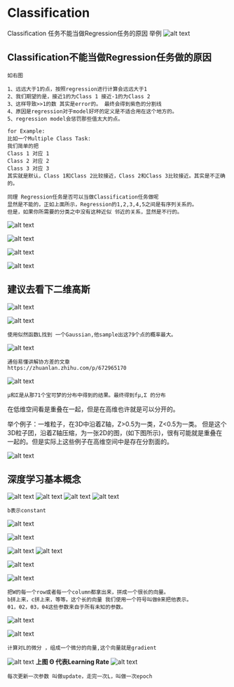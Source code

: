 # Classification

Classification 任务不能当做Regression任务的原因
举例
![alt text](image.png)

## Classification不能当做Regression任务做的原因
```
如右图 

1、远远大于1的点，按照regression进行计算会远远大于1
2、我们期望的是，接近1的为Class 1 接近-1的为Class 2
3、这样导致>>1的数 其实是error的。 最终会得到紫色的分割线
4、原因是regression对于model好坏的定义是不适合用在这个地方的。
5、regression model会惩罚那些值太大的点。

for Example:
比如一个Multiple Class Task:
我们简单的把
Class 1 对应 1
Class 2 对应 2
Class 3 对应 3
其实就是默认，Class 1和Class 2比较接近，Class 2和Class 3比较接近。其实是不正确的。
```
```
同理 Regression任务是否可以当做Classification任务做呢
显然是不能的，正如上面所示，Regression的1,2,3,4,5之间是有序列关系的。
但是，如果你所需要的分类之中没有这种近似 邻近的关系，显然是不行的。
```

![alt text](image-1.png)

![alt text](image-2.png)

![alt text](image-3.png)

![alt text](image-6.png)
## 建议去看下二维高斯
![alt text](image-5.png)

![alt text](image-8.png)
```
使用似然函数L找到 一个Gaussian,他sample出这79个点的概率最大。
```
 
![alt text](image-9.png)
```
通俗易懂讲解协方差的文章
https://zhuanlan.zhihu.com/p/672965170
```

![alt text](image-10.png)
```
μ和Σ是从那71个宝可梦的分布中得到的结果。最终得到fμ,Σ 的分布
```
在低维空间看是重叠在一起，但是在高维也许就是可以分开的。

举个例子：一堆粒子，在3D中沿着Z轴，Z>0.5为一类，Z<0.5为一类。
但是这个3D粒子团，沿着Z轴压缩，为一张2D的图，(如下图所示)，很有可能就是重叠在一起的。但是实际上这些例子在高维空间中是存在分割面的。

![alt text](image-11.png)

## 深度学习基本概念
![alt text](image-12.png)
![alt text](image-13.png)
![alt text](image-15.png)
![alt text](image-14.png)
```
b表示constant 
```

![alt text](image-16.png)


![alt text](image-17.png)

![alt text](image-18.png)
![alt text](image-19.png)

![alt text](image-20.png)

![alt text](image-22.png)

```
把W的每一个row或者每一个column都拿出来，拼成一个很长的向量。
b拼上来，c拼上来，等等。这个长的向量 我们使用一个符号叫做θ来把他表示。
θ1，θ2，θ3，θ4这些参数来自于所有未知的参数。
```
![alt text](image-23.png)

![alt text](image-24.png)
```
计算对L的微分 ，组成一个微分的向量,这个向量就是gradient
```

![alt text](image-25.png)
**上图 Θ 代表Learning Rate**
![alt text](image-26.png)
```
每次更新一次参数 叫做update，走完一次L，叫做一次epoch
```
